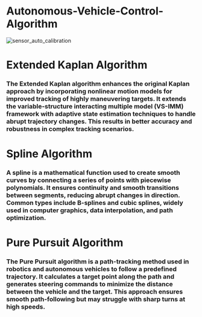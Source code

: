 # Autonomous-Vehicle-Control-Algorithm

![sensor_auto_calibration](https://github.com/user-attachments/assets/136bb654-eb6f-4db7-b4c5-94357572f3d1)

# Extended Kaplan Algorithm
### The Extended Kaplan algorithm enhances the original Kaplan approach by incorporating nonlinear motion models for improved tracking of highly maneuvering targets. It extends the variable-structure interacting multiple model (VS-IMM) framework with adaptive state estimation techniques to handle abrupt trajectory changes. This results in better accuracy and robustness in complex tracking scenarios.

# Spline Algorithm 
### A spline is a mathematical function used to create smooth curves by connecting a series of points with piecewise polynomials. It ensures continuity and smooth transitions between segments, reducing abrupt changes in direction. Common types include B-splines and cubic splines, widely used in computer graphics, data interpolation, and path optimization.


# Pure Pursuit Algorithm
### The Pure Pursuit algorithm is a path-tracking method used in robotics and autonomous vehicles to follow a predefined trajectory. It calculates a target point along the path and generates steering commands to minimize the distance between the vehicle and the target. This approach ensures smooth path-following but may struggle with sharp turns at high speeds.
